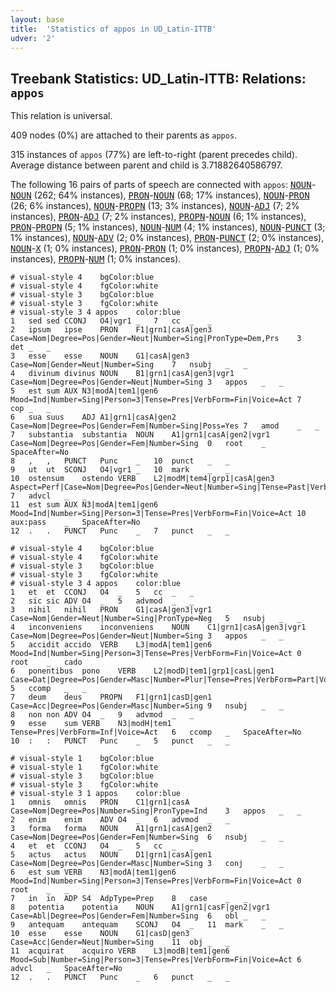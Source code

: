 ```yaml
---
layout: base
title:  'Statistics of appos in UD_Latin-ITTB'
udver: '2'
---
```


## Treebank Statistics: UD_Latin-ITTB: Relations: `appos`

This relation is universal.

409 nodes (0%) are attached to their parents as `appos`.

315 instances of `appos` (77%) are left-to-right (parent precedes child).
Average distance between parent and child is 3.71882640586797.

The following 16 pairs of parts of speech are connected with `appos`: <tt><a href="la_ittb-pos-NOUN.html">NOUN</a></tt>-<tt><a href="la_ittb-pos-NOUN.html">NOUN</a></tt> (262; 64% instances), <tt><a href="la_ittb-pos-PRON.html">PRON</a></tt>-<tt><a href="la_ittb-pos-NOUN.html">NOUN</a></tt> (68; 17% instances), <tt><a href="la_ittb-pos-NOUN.html">NOUN</a></tt>-<tt><a href="la_ittb-pos-PRON.html">PRON</a></tt> (26; 6% instances), <tt><a href="la_ittb-pos-NOUN.html">NOUN</a></tt>-<tt><a href="la_ittb-pos-PROPN.html">PROPN</a></tt> (13; 3% instances), <tt><a href="la_ittb-pos-NOUN.html">NOUN</a></tt>-<tt><a href="la_ittb-pos-ADJ.html">ADJ</a></tt> (7; 2% instances), <tt><a href="la_ittb-pos-PRON.html">PRON</a></tt>-<tt><a href="la_ittb-pos-ADJ.html">ADJ</a></tt> (7; 2% instances), <tt><a href="la_ittb-pos-PROPN.html">PROPN</a></tt>-<tt><a href="la_ittb-pos-NOUN.html">NOUN</a></tt> (6; 1% instances), <tt><a href="la_ittb-pos-PRON.html">PRON</a></tt>-<tt><a href="la_ittb-pos-PROPN.html">PROPN</a></tt> (5; 1% instances), <tt><a href="la_ittb-pos-NOUN.html">NOUN</a></tt>-<tt><a href="la_ittb-pos-NUM.html">NUM</a></tt> (4; 1% instances), <tt><a href="la_ittb-pos-NOUN.html">NOUN</a></tt>-<tt><a href="la_ittb-pos-PUNCT.html">PUNCT</a></tt> (3; 1% instances), <tt><a href="la_ittb-pos-NOUN.html">NOUN</a></tt>-<tt><a href="la_ittb-pos-ADV.html">ADV</a></tt> (2; 0% instances), <tt><a href="la_ittb-pos-PRON.html">PRON</a></tt>-<tt><a href="la_ittb-pos-PUNCT.html">PUNCT</a></tt> (2; 0% instances), <tt><a href="la_ittb-pos-NOUN.html">NOUN</a></tt>-<tt><a href="la_ittb-pos-X.html">X</a></tt> (1; 0% instances), <tt><a href="la_ittb-pos-PRON.html">PRON</a></tt>-<tt><a href="la_ittb-pos-PRON.html">PRON</a></tt> (1; 0% instances), <tt><a href="la_ittb-pos-PROPN.html">PROPN</a></tt>-<tt><a href="la_ittb-pos-ADJ.html">ADJ</a></tt> (1; 0% instances), <tt><a href="la_ittb-pos-PROPN.html">PROPN</a></tt>-<tt><a href="la_ittb-pos-NUM.html">NUM</a></tt> (1; 0% instances).


~~~ conllu
# visual-style 4	bgColor:blue
# visual-style 4	fgColor:white
# visual-style 3	bgColor:blue
# visual-style 3	fgColor:white
# visual-style 3 4 appos	color:blue
1	sed	sed	CCONJ	O4|vgr1	_	7	cc	_	_
2	ipsum	ipse	PRON	F1|grn1|casA|gen3	Case=Nom|Degree=Pos|Gender=Neut|Number=Sing|PronType=Dem,Prs	3	det	_	_
3	esse	esse	NOUN	G1|casA|gen3	Case=Nom|Gender=Neut|Number=Sing	7	nsubj	_	_
4	divinum	divinus	NOUN	B1|grn1|casA|gen3|vgr1	Case=Nom|Degree=Pos|Gender=Neut|Number=Sing	3	appos	_	_
5	est	sum	AUX	N3|modA|tem1|gen6	Mood=Ind|Number=Sing|Person=3|Tense=Pres|VerbForm=Fin|Voice=Act	7	cop	_	_
6	sua	suus	ADJ	A1|grn1|casA|gen2	Case=Nom|Degree=Pos|Gender=Fem|Number=Sing|Poss=Yes	7	amod	_	_
7	substantia	substantia	NOUN	A1|grn1|casA|gen2|vgr1	Case=Nom|Degree=Pos|Gender=Fem|Number=Sing	0	root	_	SpaceAfter=No
8	,	,	PUNCT	Punc	_	10	punct	_	_
9	ut	ut	SCONJ	O4|vgr1	_	10	mark	_	_
10	ostensum	ostendo	VERB	L2|modM|tem4|grp1|casA|gen3	Aspect=Perf|Case=Nom|Degree=Pos|Gender=Neut|Number=Sing|Tense=Past|VerbForm=Part|Voice=Pass	7	advcl	_	_
11	est	sum	AUX	N3|modA|tem1|gen6	Mood=Ind|Number=Sing|Person=3|Tense=Pres|VerbForm=Fin|Voice=Act	10	aux:pass	_	SpaceAfter=No
12	.	.	PUNCT	Punc	_	7	punct	_	_

~~~


~~~ conllu
# visual-style 4	bgColor:blue
# visual-style 4	fgColor:white
# visual-style 3	bgColor:blue
# visual-style 3	fgColor:white
# visual-style 3 4 appos	color:blue
1	et	et	CCONJ	O4	_	5	cc	_	_
2	sic	sic	ADV	O4	_	5	advmod	_	_
3	nihil	nihil	PRON	G1|casA|gen3|vgr1	Case=Nom|Gender=Neut|Number=Sing|PronType=Neg	5	nsubj	_	_
4	inconveniens	inconveniens	NOUN	C1|grn1|casA|gen3|vgr1	Case=Nom|Degree=Pos|Gender=Neut|Number=Sing	3	appos	_	_
5	accidit	accido	VERB	L3|modA|tem1|gen6	Mood=Ind|Number=Sing|Person=3|Tense=Pres|VerbForm=Fin|Voice=Act	0	root	_	cado
6	ponentibus	pono	VERB	L2|modD|tem1|grp1|casL|gen1	Case=Dat|Degree=Pos|Gender=Masc|Number=Plur|Tense=Pres|VerbForm=Part|Voice=Act	5	ccomp	_	_
7	deum	deus	PROPN	F1|grn1|casD|gen1	Case=Acc|Degree=Pos|Gender=Masc|Number=Sing	9	nsubj	_	_
8	non	non	ADV	O4	_	9	advmod	_	_
9	esse	sum	VERB	N3|modH|tem1	Tense=Pres|VerbForm=Inf|Voice=Act	6	ccomp	_	SpaceAfter=No
10	:	:	PUNCT	Punc	_	5	punct	_	_

~~~


~~~ conllu
# visual-style 1	bgColor:blue
# visual-style 1	fgColor:white
# visual-style 3	bgColor:blue
# visual-style 3	fgColor:white
# visual-style 3 1 appos	color:blue
1	omnis	omnis	PRON	C1|grn1|casA	Case=Nom|Degree=Pos|Number=Sing|PronType=Ind	3	appos	_	_
2	enim	enim	ADV	O4	_	6	advmod	_	_
3	forma	forma	NOUN	A1|grn1|casA|gen2	Case=Nom|Degree=Pos|Gender=Fem|Number=Sing	6	nsubj	_	_
4	et	et	CCONJ	O4	_	5	cc	_	_
5	actus	actus	NOUN	D1|grn1|casA|gen1	Case=Nom|Degree=Pos|Gender=Masc|Number=Sing	3	conj	_	_
6	est	sum	VERB	N3|modA|tem1|gen6	Mood=Ind|Number=Sing|Person=3|Tense=Pres|VerbForm=Fin|Voice=Act	0	root	_	_
7	in	in	ADP	S4	AdpType=Prep	8	case	_	_
8	potentia	potentia	NOUN	A1|grn1|casF|gen2|vgr1	Case=Abl|Degree=Pos|Gender=Fem|Number=Sing	6	obl	_	_
9	antequam	antequam	SCONJ	O4	_	11	mark	_	_
10	esse	esse	NOUN	G1|casD|gen3	Case=Acc|Gender=Neut|Number=Sing	11	obj	_	_
11	acquirat	acquiro	VERB	L3|modB|tem1|gen6	Mood=Sub|Number=Sing|Person=3|Tense=Pres|VerbForm=Fin|Voice=Act	6	advcl	_	SpaceAfter=No
12	.	.	PUNCT	Punc	_	6	punct	_	_

~~~


